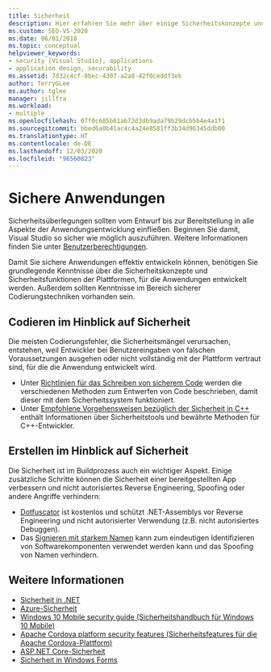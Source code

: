 ```yaml
---
title: Sicherheit
description: Hier erfahren Sie mehr über einige Sicherheitskonzepte und die Sicherheitsfeatures, mit denen Sie sichere Anwendungen effektiv entwickeln können.
ms.custom: SEO-VS-2020
ms.date: 06/01/2018
ms.topic: conceptual
helpviewer_keywords:
- security [Visual Studio], applications
- application design, securability
ms.assetid: 7d32c4cf-8bec-4307-a2a8-42f0ceddf3eb
author: TerryGLee
ms.author: tglee
manager: jillfra
ms.workload:
- multiple
ms.openlocfilehash: 07f0c685b61ab72d3db9ada79b29dcb5b4e4a1f1
ms.sourcegitcommit: bbed6a0b41ac4c4a24e8581ff3b34d96345ddb00
ms.translationtype: HT
ms.contentlocale: de-DE
ms.lasthandoff: 12/03/2020
ms.locfileid: "96560823"
---
```

# <a name="secure-applications"></a>Sichere Anwendungen

Sicherheitsüberlegungen sollten vom Entwurf bis zur Bereitstellung in alle Aspekte der Anwendungsentwicklung einfließen. Beginnen Sie damit, Visual Studio so sicher wie möglich auszuführen. Weitere Informationen finden Sie unter [Benutzerberechtigungen](../ide/user-permissions-and-visual-studio.md).

Damit Sie sichere Anwendungen effektiv entwickeln können, benötigen Sie grundlegende Kenntnisse über die Sicherheitskonzepte und Sicherheitsfunktionen der Plattformen, für die Anwendungen entwickelt werden. Außerdem sollten Kenntnisse im Bereich sicherer Codierungstechniken vorhanden sein.

## <a name="code-for-security"></a>Codieren im Hinblick auf Sicherheit

Die meisten Codierungsfehler, die Sicherheitsmängel verursachen, entstehen, weil Entwickler bei Benutzereingaben von falschen Voraussetzungen ausgehen oder nicht vollständig mit der Plattform vertraut sind, für die die Anwendung entwickelt wird.

- Unter [Richtlinien für das Schreiben von sicherem Code](/dotnet/standard/security/secure-coding-guidelines) werden die verschiedenen Methoden zum Entwerfen von Code beschrieben, damit dieser mit dem Sicherheitssystem funktioniert.
- Unter [Empfohlene Vorgehensweisen bezüglich der Sicherheit in C++](/cpp/top/security-best-practices-for-cpp) enthält Informationen über Sicherheitstools und bewährte Methoden für C++-Entwickler.

## <a name="build-for-security"></a>Erstellen im Hinblick auf Sicherheit

Die Sicherheit ist im Buildprozess auch ein wichtiger Aspekt. Einige zusätzliche Schritte können die Sicherheit einer bereitgestellten App verbessern und nicht autorisiertes Reverse Engineering, Spoofing oder andere Angriffe verhindern:

- [Dotfuscator](dotfuscator/index.md) ist kostenlos und schützt .NET-Assemblys vor Reverse Engineering und nicht autorisierter Verwendung (z.B. nicht autorisiertes Debuggen).
- Das [Signieren mit starkem Namen](managing-assembly-and-manifest-signing.md) kann zum eindeutigen Identifizieren von Softwarekomponenten verwendet werden kann und das Spoofing von Namen verhindern.

## <a name="see-also"></a>Weitere Informationen

- [Sicherheit in .NET](/dotnet/standard/security/index)
- [Azure-Sicherheit](/azure/security/)
- [Windows 10 Mobile security guide (Sicherheitshandbuch für Windows 10 Mobile)](/windows/security/threat-protection/windows-10-mobile-security-guide)
- [Apache Cordova platform security features (Sicherheitsfeatures für die Apache Cordova-Plattform)](/visualstudio/cross-platform/tools-for-cordova/security/best-practices?view=toolsforcordova-2017&preserve-view=true)
- [ASP.NET Core-Sicherheit](/aspnet/core/security/?view=aspnetcore-2.1&preserve-view=true)
- [Sicherheit in Windows Forms](/dotnet/framework/winforms/windows-forms-security)
